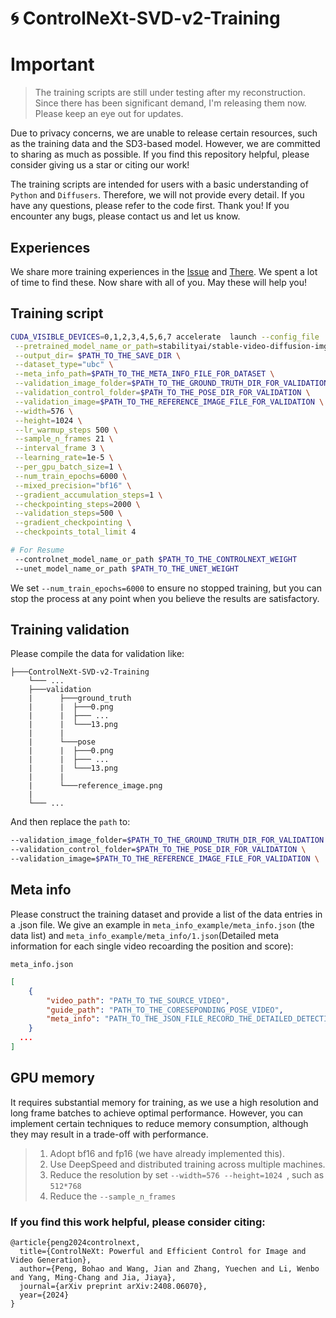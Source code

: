 # 🌀 ControlNeXt-SVD-v2-Training

# Important
> The training scripts are still under testing after my reconstruction. Since there has been significant demand, I'm releasing them now. Please keep an eye out for updates.


Due to privacy concerns, we are unable to release certain resources, such as the training data and the SD3-based model. However, we are committed to sharing as much as possible. If you find this repository helpful, please consider giving us a star or citing our work!

The training scripts are intended for users with a basic understanding of `Python` and `Diffusers`. Therefore, we will not provide every detail. If you have any questions, please refer to the code first. Thank you! If you encounter any bugs, please contact us and let us know.

## Experiences

We share more training experiences in the [Issue](https://github.com/dvlab-research/ControlNeXt/issues/14#issuecomment-2290450333) and [There](../experiences.md).
We spent a lot of time to find these. Now share with all of you. May these will help you!



## Training script

```bash
CUDA_VISIBLE_DEVICES=0,1,2,3,4,5,6,7 accelerate  launch --config_file ./deepspeed.yaml train_svd.py \
 --pretrained_model_name_or_path=stabilityai/stable-video-diffusion-img2vid-xt-1-1 \
 --output_dir= $PATH_TO_THE_SAVE_DIR \
 --dataset_type="ubc" \
 --meta_info_path=$PATH_TO_THE_META_INFO_FILE_FOR_DATASET \
 --validation_image_folder=$PATH_TO_THE_GROUND_TRUTH_DIR_FOR_VALIDATION \
 --validation_control_folder=$PATH_TO_THE_POSE_DIR_FOR_VALIDATION \
 --validation_image=$PATH_TO_THE_REFERENCE_IMAGE_FILE_FOR_VALIDATION \
 --width=576 \
 --height=1024 \
 --lr_warmup_steps 500 \
 --sample_n_frames 21 \
 --interval_frame 3 \
 --learning_rate=1e-5 \
 --per_gpu_batch_size=1 \
 --num_train_epochs=6000 \
 --mixed_precision="bf16" \
 --gradient_accumulation_steps=1 \
 --checkpointing_steps=2000 \
 --validation_steps=500 \
 --gradient_checkpointing \
 --checkpoints_total_limit 4 

# For Resume
 --controlnet_model_name_or_path $PATH_TO_THE_CONTROLNEXT_WEIGHT
 --unet_model_name_or_path $PATH_TO_THE_UNET_WEIGHT
```

We set `--num_train_epochs=6000` to ensure no stopped training, but you can stop the process at any point when you believe the results are satisfactory.

## Training validation

Please compile the data for validation like:
```
├───ControlNeXt-SVD-v2-Training
    └─── ...
    ├───validation
    |      ├───ground_truth
    |      |  ├───0.png
    |      |  ├─── ...
    |      |  └───13.png
    |      |
    |      └───pose
    |      |  ├───0.png
    |      |  ├─── ...
    |      |  └───13.png
    |      |
    |      └───reference_image.png
    |
    └─── ...
```

And then replace the `path` to:
```bash
--validation_image_folder=$PATH_TO_THE_GROUND_TRUTH_DIR_FOR_VALIDATION \
--validation_control_folder=$PATH_TO_THE_POSE_DIR_FOR_VALIDATION \
--validation_image=$PATH_TO_THE_REFERENCE_IMAGE_FILE_FOR_VALIDATION \
```

## Meta info

Please construct the training dataset and provide a list of the data entries in a .json file. We give an example in `meta_info_example/meta_info.json` (the data list) and `meta_info_example/meta_info/1.json`(Detailed meta information for each single video recoarding the position and score):

`meta_info.json`
```json
[
    {
        "video_path": "PATH_TO_THE_SOURCE_VIDEO",
        "guide_path": "PATH_TO_THE_CORESEPONDING_POSE_VIDEO",
        "meta_info": "PATH_TO_THE_JSON_FILE_RECORD_THE_DETAILED_DETECTION_RESULTS(we give an example in meta_info/1.json)"
    }
  ...
]
```

## GPU memory

It requires substantial memory for training, as we use a high resolution and long frame batches to achieve optimal performance. However, you can implement certain techniques to reduce memory consumption, although they may result in a trade-off with performance.

> 1. Adopt bf16 and fp16 (we have already implemented this).
> 2. Use DeepSpeed and distributed training across multiple machines.
> 3. Reduce the resolution by set `--width=576 --height=1024 `, such as `512*768`
> 4. Reduce the `--sample_n_frames`


### If you find this work helpful, please consider citing:
```
@article{peng2024controlnext,
  title={ControlNeXt: Powerful and Efficient Control for Image and Video Generation},
  author={Peng, Bohao and Wang, Jian and Zhang, Yuechen and Li, Wenbo and Yang, Ming-Chang and Jia, Jiaya},
  journal={arXiv preprint arXiv:2408.06070},
  year={2024}
}
```